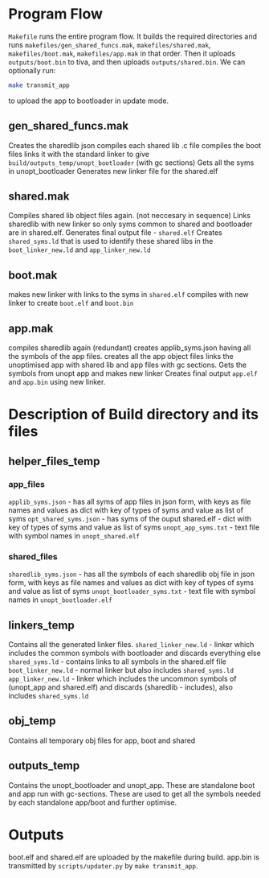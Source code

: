 # Program Flow
`Makefile` runs the entire program flow. It builds the required directories and runs `makefiles/gen_shared_funcs.mak`, `makefiles/shared.mak`, `makefiles/boot.mak`, `makefiles/app.mak` in that order. Then it uploads `outputs/boot.bin` to tiva, and then uploads `outputs/shared.bin`. We can optionally run:
```bash
make transmit_app
```
to upload the app to bootloader in update mode.

## gen_shared_funcs.mak
Creates the sharedlib json
compiles each shared lib .c file
compiles the boot files 
links it with the standard linker to give `build/outputs_temp/unopt_bootloader` (with gc sections)
Gets all the syms in unopt_bootloader
Generates new linker file for the shared.elf 

## shared.mak
Compiles shared lib object files again. (not neccesary in sequence)
Links sharedlib with new linker so only syms common to shared and bootloader are in shared.elf. Generates final output file - `shared.elf`
Creates `shared_syms.ld` that is used to identify these shared libs in the `boot_linker_new.ld` and `app_linker_new.ld`

## boot.mak
makes new linker with links to the syms in `shared.elf`
compiles with new linker to create `boot.elf` and `boot.bin`

## app.mak
compiles sharedlib again (redundant)
creates applib_syms.json having all the symbols of the app files.
creates all the app object files
links the unoptimised app with shared lib and app files with gc sections. 
Gets the symbols from unopt app and makes new linker
Creates final output `app.elf` and `app.bin` using new linker.

# Description of Build directory and its files

## helper_files_temp
### app_files
`applib_syms.json` - has all syms of app files in json form, with keys as file names and values as dict with key of types of syms and value as list of syms
`opt_shared_syms.json` - has syms of the ouput shared.elf - dict with key of types of syms and value as list of syms
`unopt_app_syms.txt` - text file with symbol names in `unopt_shared.elf`

### shared_files
`sharedlib_syms.json` - has all the symbols of each sharedlib obj file in json form, with keys as file names and values as dict with key of types of syms and value as list of syms
`unopt_bootloader_syms.txt` - text file with symbol names in `unopt_bootloader.elf`

## linkers_temp
Contains all the generated linker files.
`shared_linker_new.ld` - linker which includes the common symbols with bootloader and discards everything else
`shared_syms.ld` - contains links to all symbols in the shared.elf file
`boot_linker_new.ld` - normal linker but also includes `shared_syms.ld`
`app_linker_new.ld` - linker which includes the uncommon symbols of (unopt_app and shared.elf) and discards (sharedlib - includes), also includes `shared_syms.ld`

## obj_temp
Contains all temporary obj files for app, boot and shared

## outputs_temp
Contains the unopt_bootloader and unopt_app. These are standalone boot and app run with gc-sections. These are used to get all the symbols needed by each standalone app/boot and further optimise.

# Outputs
boot.elf and shared.elf are uploaded by the makefile during build.
app.bin is transmitted by `scripts/updater.py` by  `make transmit_app`.